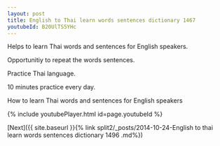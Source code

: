 ```yaml
---
layout: post
title: English to Thai learn words sentences dictionary 1467 
youtubeId: B20UlTS5YHc
---
```

 
 
Helps to learn Thai words and sentences for English speakers.

Opportunitiy to repeat the words sentences. 

Practice Thai language. 
 
10 minutes practice every day. 
 
How to learn Thai words and sentences for English speakers 
 
{% include youtubePlayer.html id=page.youtubeId %}
 
 
[Next]({{ site.baseurl }}{% link  split2/_posts/2014-10-24-English to thai learn words sentences dictionary 1496 .md%})
 
